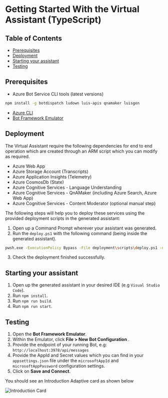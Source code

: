 # Getting Started With the Virtual Assistant (TypeScript)

## Table of Contents
- [Prerequisites](#prerequisites)
- [Deployment](#deployment)
- [Starting your assistant](#starting-your-assistant)
- [Testing](#testing)

## Prerequisites
- Azure Bot Service CLI tools (latest versions)
```bash
npm install -g botdispatch ludown luis-apis qnamaker luisgen
```
- [Azure CLI](https://docs.microsoft.com/en-us/cli/azure/install-azure-cli?view=azure-cli-latest)
- [Bot Framework Emulator](https://github.com/Microsoft/BotFramework-Emulator)

## Deployment
The Virtual Assistant require the following dependencies for end to end operation which are created through an ARM script which you can modify as required.

- Azure Web App
- Azure Storage Account (Transcripts)
- Azure Application Insights (Telemetry)
- Azure CosmosDb (State)
- Azure Cognitive Services - Language Understanding
- Azure Cognitive Services - QnAMaker (including Azure Search, Azure Web App)
- Azure Cognitive Services - Content Moderator (optional manual step)

The following steps will help you to deploy these services using the provided deployment scripts in the generated assistant:

1. Open up a Command Prompt wherever your assistant was generated.
2. Run the `deploy.ps1` with the following command (being inside the generated assistant).
```bash
pwsh.exe -ExecutionPolicy Bypass -File deployment\scripts\deploy.ps1 -name "<NAME_OF_YOUR_ASSISTANT>" -location "<YOUR_LOCATION>" -appId "<YOUR_APP_ID>" -appPassword "<YOUR_APP_PASSWORD>" -luisAuthoringKey "<YOUR_LUIS_AUTHORING_KEY>"
```
3. Check the deployment finished successfully.

## Starting your assistant
1. Open up the generated assistant in your desired IDE (e.g `Visual Studio Code`).
2. Run `npm install`.
3. Run `npm run build`.
4. Run `npm run start`.

## Testing
1. Open the **Bot Framework Emulator**.
2. Within the Emulator, click **File > New Bot Configuration** .
3. Provide the endpoint of your running Bot, e.g: `http://localhost:3978/api/messages`
4. Provide the AppId and Secret values which you can find in your `appsettings.json` file under the `microsoftAppId` and `microsoftAppPassword` configuration settings.
5. Click on **Save and Connect**.

You should see an Introduction Adaptive card as shown below

![Introduction Card](https://user-images.githubusercontent.com/43043272/55245287-0e01fe00-5200-11e9-8709-4d24c0f45502.png)
